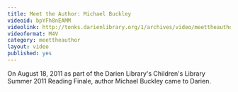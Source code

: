 ```yaml
---
title: Meet the Author: Michael Buckley
videoid: bpYFh8nEAMM
videolink: http://tonks.darienlibrary.org/1/archives/video/meettheauthor/20110818_michael_buckley.m4v
videoformat: M4V
category: meettheauthor
layout: video
published: yes
---
```


On August 18, 2011 as part of the Darien Library's Children's Library Summer 2011 Reading Finale, author Michael Buckley came to Darien.